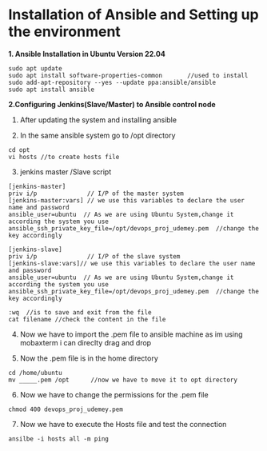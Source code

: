 # Installation of Ansible and Setting up the environment

**1. Ansible Installation in Ubuntu Version 22.04**
```
sudo apt update
sudo apt install software-properties-common       //used to install
sudo add-apt-repository --yes --update ppa:ansible/ansible
sudo apt install ansible
```
**2.Configuring Jenkins(Slave/Master) to Ansible control node**

1. After updating the system and installing ansible
   
2. In the same  ansible system go to /opt directory
```
cd opt
vi hosts //to create hosts file
```
3. jenkins master /Slave script
```
[jenkins-master]
priv i/p              // I/P of the master system
[jenkins-master:vars] // we use this variables to declare the user name and password
ansible_user=ubuntu  // As we are using Ubuntu System,change it according the system you use
ansible_ssh_private_key_file=/opt/devops_proj_udemey.pem  //change the key accordingly

[jenkins-slave]
priv i/p              // I/P of the slave system
[jenkins-slave:vars]// we use this variables to declare the user name and password
ansible_user=ubuntu  // As we are using Ubuntu System,change it according the system you use
ansible_ssh_private_key_file=/opt/devops_proj_udemey.pem  //change the key accordingly

:wq  //is to save and exit from the file
cat filename //check the content in the file
```

4. Now we have to import the .pem file to ansible machine as im using mobaxterm i can direclty drag and drop

5. Now the .pem file is in the home directory 
```
cd /home/ubuntu
mv _____.pem /opt      //now we have to move it to opt directory
```

6. Now we have to change the permissions for the .pem file
```
chmod 400 devops_proj_udemey.pem
```

7. Now we have to execute the Hosts file and test the connection
```
ansilbe -i hosts all -m ping

```
